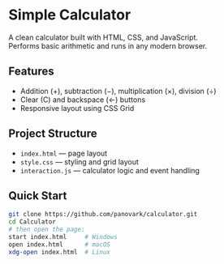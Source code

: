 # Simple Calculator

A clean calculator built with HTML, CSS, and JavaScript.  
Performs basic arithmetic and runs in any modern browser.

## Features
- Addition (+), subtraction (−), multiplication (×), division (÷)  
- Clear (C) and backspace (←) buttons  
- Responsive layout using CSS Grid  

## Project Structure
- `index.html` — page layout  
- `style.css` — styling and grid layout  
- `interaction.js` — calculator logic and event handling  

## Quick Start
```bash
git clone https://github.com/panovark/calculator.git
cd Calculator
# then open the page:
start index.html     # Windows
open index.html      # macOS
xdg-open index.html  # Linux
```
